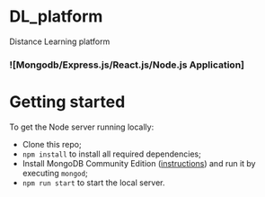 # DL_platform
 Distance Learning platform

### ![Mongodb/Express.js/React.js/Node.js Application]

# Getting started

To get the Node server running locally:

- Clone this repo;
- `npm install` to install all required dependencies;
- Install MongoDB Community Edition ([instructions](https://docs.mongodb.com/manual/installation/#tutorials)) and run it by executing `mongod`;
- `npm run start` to start the local server.